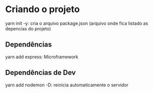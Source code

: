 # Criando o projeto

 yarn init -y: cria o arquivo package.json (arquivo onde fica listado as depencias do projeto)

## Dependências

 yarn add express: Microframework

## Dependências de Dev

 yarn add nodemon -D: reinicia automaticamente o servidor